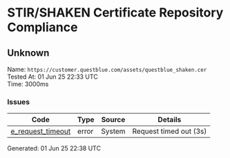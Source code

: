 # STIR/SHAKEN Certificate Repository Compliance

## Unknown

Name: `https://customer.questblue.com/assets/questblue_shaken.cer`\
Tested At: 01 Jun 25 22:33 UTC\
Time: 3000ms

### Issues

| Code | Type | Source | Details |
|------|------|--------|---------|
| [e_request_timeout](../../ISSUES/e_request_timeout/README.md) | error | System | Request timed out (3s) |

Generated: 01 Jun 25 22:38 UTC